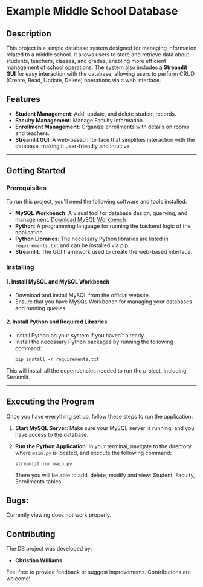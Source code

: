 # Example Middle School Database

## Description

This project is a simple database system designed for managing information related to a middle school. It allows users to store and retrieve data about students, teachers, classes, and grades, enabling more efficient management of school operations. The system also includes a **Streamlit GUI** for easy interaction with the database, allowing users to perform CRUD (Create, Read, Update, Delete) operations via a web interface.

## Features

- **Student Management**: Add, update, and delete student records.
- **Faculty Management**: Manage Faculty information.
- **Enrollment Management**: Organize enrollments with details on rooms and teachers.
- **Streamlit GUI**: A web-based interface that simplifies interaction with the database, making it user-friendly and intuitive.

---

## Getting Started

### Prerequisites

To run this project, you'll need the following software and tools installed:

- **MySQL Workbench**: A visual tool for database design, querying, and management. [Download MySQL Workbench](https://dev.mysql.com/downloads/file/?id=536355)
- **Python**: A programming language for running the backend logic of the application.
- **Python Libraries**: The necessary Python libraries are listed in `requirements.txt` and can be installed via pip.
- **Streamlit**: The GUI framework used to create the web-based interface.

### Installing

#### 1. Install MySQL and MySQL Workbench
   - Download and install MySQL from the official website.
   - Ensure that you have MySQL Workbench for managing your databases and running queries.

#### 2. Install Python and Required Libraries
   - Install Python on your system if you haven’t already.
   - Install the necessary Python packages by running the following command:
     ```
     pip install -r requirements.txt
     ```

   This will install all the dependencies needed to run the project, including Streamlit.

---

## Executing the Program

Once you have everything set up, follow these steps to run the application:

1. **Start MySQL Server**: Make sure your MySQL server is running, and you have access to the database.
   
2. **Run the Python Application**:
   In your terminal, navigate to the directory where `main.py` is located, and execute the following command:
   ```
   streamlit run main.py
   ```
   There you will be able to add, delete, modify and view: Student, Faculty, Enrollments tables.

## Bugs:

Currently viewing does not work properly. 

## Contributing

The DB project was developed by:

- **Christian Williams**

Feel free to provide feedback or suggest improvements. Contributions are welcome!
